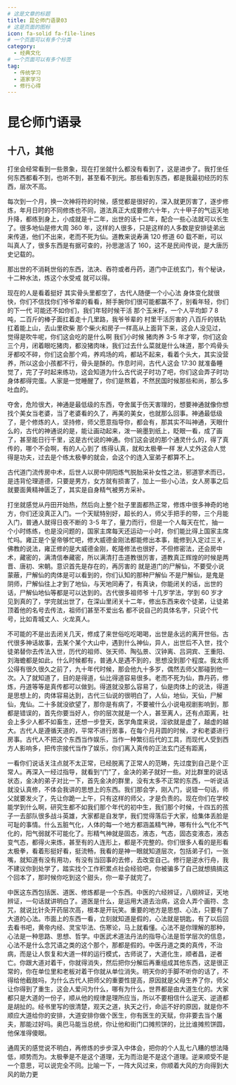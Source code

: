 ```yaml
---
# 这是文章的标题
title: 昆仑师门语录03
# 这是页面的图标
icon: fa-solid fa-file-lines
# 一个页面可以有多个分类
category:
  - 经典文化
# 一个页面可以有多个标签
tag:
  - 传统学习
  - 道家学习
  - 修行心得
---
```


# 昆仑师门语录

## 十八，其他

打坐会经常看到一些景象，现在打坐就什么都没有看到了，这是进步了。我打坐任何东西都看不到，也听不到，甚至看不到光。那些看到东西，都是我最初经历的东西，层次不高。

每次到一个月，换一次神将符的时候，感觉都是很好的，深入就更厉害了，逐步修炼，年月日时的不同修炼也不同，道法真正大成要修六十年，六十甲子的气运天地升降，都练到身上，小成就是十二年，出世的话十二年，配合一些心法就可以长生了。很多地仙是修大周 360 年，这样的人很多，只是这样的人多数是安排徒弟出来传道，他们不出来，老而不死为仙。道教来说寿满 120 修道 60 载不断，可以叫真人了，很多东西是有据可查的，孙思邈活了 160，这不是民间传说，是大唐历史记载的。

那出世的不消耗世俗的东西，法决、吞符或者丹药，道门中正统玄门，有个秘诀，十二种水法，炼这个水受戒 就可以得。

现在的人是看着挺好 其实骨头里都空了，古代人随便一个小心法 身体变化就很快，你们不信找你们爷爷辈的看看，掰手腕你们很可能都赢不了，别看年轻，你们的下一代 可能还不如你们，我们年轻时候干活 那个玉米籽，一个人平均卸 7 8 吨，二百斤的棒子面扛着走十几里路，我爷爷辈的 村里干活厉害的 八百斤的铁轨 扛着能上山，去山里砍柴 那个柴火和房子一样高从上面背下来，这会人没见过，觉得是吹牛呢，你们这会吃的是什么啊 我们小时候 猪肉养 3-5 年才宰，你们这会三个月，闭着眼吃猪肉，都没猪肉味，我们过去什么菜就是什么味道，那个鸡骨头牙都咬不碎，你们这会那个鸡，养鸡场的鸡，都站不起来，看着个头大，其实没营养，所以这会小孩都不行，骨头是酥的。作息时间，古代人这会 17:30 就准备睡觉了，完了子时起来练功，这会知道为什么古代说子时功了吧，你们这会弄子时功 身体都得完蛋。人家是一觉睡醒了，你们是熬着，不然民国时候那些和尚，那么多吐血的。

夺舍，危险很大，神通是最低级的东西，夺舍属于伤天害理的，想要神通就像你想找个美女当老婆，当了老婆看的久了，再美的美女，也就那么回事。神通最低级了，是个修炼的人，坚持修，师父愿意指导你，都会有，那其实不叫神通，天眼什么的，古代的神通说的是，能让画动起来，泼一碗墨到纸上，眨眼一看，成了画了，甚至能日行千里，这是古代说的神通。你们这会说的那个通灵什么的，得了真传的，哪个不会啊，有的人心到了 练得认真，就和太极拳一样 发人丈外这会人觉得是功夫，过去是个练太极拳的就会，会这个的连入室弟子都算不上。

古代道门流传房中术，后世人以房中阴阳炼气脱胎采补女性之法，邪道寥术而已，是违背伦理道德，只要是男方，女方就有损害了，加上一些小心法，女人房事之后就要面黄精神匮乏了，其实是自身精气被男方采补。

打坐就感觉从丹田开始热，然后向上整个肚子里面都热正常，修炼中很多神奇的地方，你们还没真正入门。一个天赋特别好，超长的人，师父手把手的带，三个月能入门，普通人就得日夜不断的 3-5 年了，量力而行，但是一个人每天在忙，抽一个小时练练，也是没问题的，国家主席每天还运动一小时，你们能比得上国家主席忙吗。雍正是个皇帝够忙吧，修大威德金刚法都能修出本事，能修到入定过三关，佛教的说法，雍正修的是大威德金刚，乾隆修法也很好，不但修密法，还会房中术，藏密的，满清信奉藏密，所以满清打击道教很厉害，道教真正辉煌的时候是两晋、唐初、宋朝。意识首先是存在的，再厉害的 就是道门的尸解仙，不要受小说蒙蔽，尸解仙的肉体是可以看到的，你们认知的那种尸解仙 不是尸解仙，是鬼是阴师，尸解仙往上才到了地仙，与天地同寿了，有真诀，你能闭关的话，出世的话，尸解仙地仙等都是可以达到的。古代很多祖师爷 十几岁学法，学到 60 岁才见到真的了，学完就出世了，在深山里闭关十二年，修出东西来收个徒弟，让徒弟顶着他的名号去传法，祖师们甚至不爱出名 都不说自己的具体名字，只说个代号，比如青城丈人、火龙真人。

不可能的不是出去闭关几天，修成了来世俗吃吃喝喝，出世是永远的离开世俗。古代很多神话故事，去某个某个大山中，遇到什么神仙，异人，出世后不入世，找个徒弟替你去传法入世，历代的祖师、张天师、陶弘景、汉钟离、吕洞宾、王重阳、刘海蟾都是如此，什么时候都有，普通人是遇不到的，思想没到那个程度。我太师公得有很久很久之前了，九十年代时候，那会他九十多岁，偶然去师父那碰到他一次。入了就知道了，目的是得道，仙比得道容易很多。老而不死为仙，靠丹药，修炼，丹道等等是真传都可以做到。得道就没那么容易了，仙是肉体上的说法，得道是思想上的，肉体容易达到，古代三仙说的很明白了，人仙，地仙，天仙，尸解仙，鬼仙。二十多就没欲望了，那你是有病了，不要被什么小说电视剧影响到，那都是错误的，首先你要当好人，你的层次就是一个人，甚至离人，还有点距离，社会上多少人都不如畜生，还想一步登天，医学角度来说，淫欲就是虚了，越虚的越大。古代人是遵循天道的，平常不进行房事，在每个月月圆的时候，才和老婆进行房事。古代人不把这个东西当作娱乐，当作一种繁衍后代的工具，而现代人受到西方人影响多，把传宗接代当作了娱乐，你们离入真传的正法玄门还有距离，

一看你们说话关注点就不太正常，已经脱离了正常人的范畴，先过度到自己是个正常人。再深入一经过指导，就看到“门”了，金决的弟子就好一些。对比群里的说话状态，金决的弟子对比一下，首先金决的群里，没有太多不正常的东西，一听说话就没认真修，不体会我讲的思想上的东西。我们那会学，刚入门，说错一句话，师父就要发火了，先让你跪一上午，只有这样的师父，才是负责的。现在你们在学校能学到什么啊，研究生都不如我们那个年代的初中生，我们那个时候，十四五的孩子一去部队很多战斗英雄，大家都是自发学，我们觉得落后于大家，给集体丢脸是可耻的事情。什么五脏气化，人体的每一个地方都涵盖精气神，哪有什么气化不气化的，阳气弱就不可能化了。形精气神就是固态，液态，气态，固态变液态，液态变气态，都得火来炼，甚至有的人连形上，都是不完整的。你们很多人看的是形看太极拳，看着形挺好看，挺流畅，我看的是神一眼就知道层次，包括弟子们，一张嘴，就知道有没有用功，有没有当回事的去修，去改变自己。修行是逆水行舟，我不建议你到处学了，踏实找个工作积累点社会经验吧，你被骗多了自己就想搞搞这个回本了，那时候你吃到这个甜头，你一辈子就完了。

中医这东西包括医、道医、修炼都是一个东西。中医的六经辨证，八纲辨证，天地辨证，一句话就讲明白了。道医是什么，是运用大道去治病，这会人弄个画符、念咒，就说比针灸开药层次高，根本是开玩笑。重要的地方是思想、心法，只要有了大道的心法。市面上的东西一看，立刻就知道是假的，心法就是钥匙，有了以后回去看书吧，黄帝内经、灵宝毕法、伤寒论，马上就看懂。心法不是你理解的那种，心法是一种思路、思想、哲学。中医武术道法丹法的指导心法是哲学层次的信息，心法不是什么念咒语之类的这个那个，那都是假的。中医丹道之类的真传，不治病，而是让人恢复和大道一样的运行模式，古师说了，大道化生，顺者昌，逆者亡。你跟大道对着干，你就得消失，然后把你分解后再重组成其他东西，这是很正常的，你在单位里和老板对着干你就从单位消失。明天你的手脚不听你的话了，不得给他截肢吗，为什么古代人把师父的重要性提高，原因就是父母生养了你，师父让你得到了重生，这会人爱问为什么，哪有为什么，世界都是由大道生化的。大家都只是大道的一份子，顺从他的规律是理所应当，所以不要相信什么逆天、逆道都是胡扯的。经书里写的很清楚，观天之道，执天之行，命运不好的原因，就是你不顺应大道给你的安排，大道安排你做个医生，你有医生的天赋，你非要去当个屠夫，那能过好吗。奥巴马能当总统，你让他和街门口摊煎饼的，比比谁摊煎饼圆，他保准得傻眼。

通周天的感觉说不明白，再修炼的步步深入中体会，把你的个人乱七八糟的想法降低，顺势而为。太极拳是不是这个道理，无为而治是不是这个道理。逆来顺受不是一个意思，可以说完全不同。比喻一下，一阵大风过来，你顺着大风的方向得到大风的助力更
